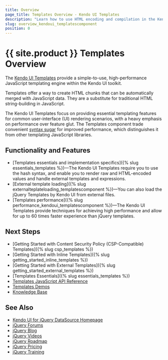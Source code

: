 ```yaml
---
title: Overview
page_title: Templates Overview - Kendo UI Templates
description: "Learn how to use HTML encoding and compilation in the Kendo UI for jQuery Templates component."
slug: overview_kendoui_templatescomponent
position: 0
---
```


# {{ site.product }} Templates Overview

The [Kendo UI Templates](https://demos.telerik.com/kendo-ui/templates/index) provide a simple-to-use, high-performance JavaScript templating engine within the Kendo UI toolkit.

Templates offer a way to create HTML chunks that can be automatically merged with JavaScript data. They are a substitute for traditional HTML string-building in JavaScript. 

The Kendo UI Templates focus on providing essential templating features for common user-interface (UI) rendering scenarios, with a heavy emphasis on performance over feature glut. The Templates component trade convenient [syntax sugar](https://en.wikipedia.org/wiki/Syntactic_sugar) for improved performance, which distinguishes it from other templating JavaScript libraries.

## Functionality and Features 

* [Templates essentials and implementation specifics]({% slug essentials_templates %})&mdash;The Kendo UI Templates require you to use the hash syntax, and enable you to render raw and HTML-encoded values and handle external templates and expressions.
* [External template loading]({% slug externalteplateloading_templatescomponent %})&mdash;You can also load the jQuery Templates by Kendo UI from external files.
* [Templates performance]({% slug performance_kendoui_templatescomponent %})&mdash;The Kendo UI Templates provide techniques for achieving high performance and allow for up to 60 times faster experience than jQuery templates.

## Next Steps 

* [Getting Started with Content Security Policy (CSP-Compatible) Templates]({% slug csp_templates %})
* [Getting Started with Inline Templates]({% slug getting_started_inline_templates %})
* [Getting Started with External Templates]({% slug getting_started_external_templates %})
* [Templates Essentials]({% slug essentials_templates %})
* [Templates JavaScript API Reference](/api/javascript/kendo/methods/template)
* [Templates Demos](https://demos.telerik.com/kendo-ui/templates/index)
* [Knowledge Base](https://docs.telerik.com/kendo-ui/knowledge-base)

## See Also 

* [Kendo UI for jQuery DataSource Homepage](https://www.telerik.com/kendo-jquery-ui/datasource)
* [jQuery Forums](https://www.telerik.com/forums/kendo-ui)
* [jQuery Blog](https://www.telerik.com/blogs/tag/jquery)
* [jQuery Videos](https://www.telerik.com/videos/kendo-jquery-ui)
* [jQuery Roadmap](https://www.telerik.com/support/whats-new/kendo-ui/roadmap)
* [jQuery Pricing](https://www.telerik.com/purchase/kendo-ui)
* [jQuery Training](https://learn.telerik.com/learn/course/external/view/elearning/30/kendo-ui-for-jquery-with-javascript)
